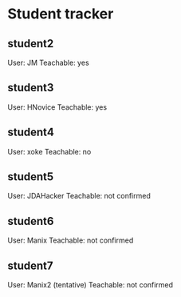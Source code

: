# Student tracker

## student2
User: JM
Teachable: yes

## student3
User: HNovice
Teachable: yes

## student4
User: xoke
Teachable: no

## student5
User: JDAHacker
Teachable: not confirmed

## student6
User: Manix
Teachable: not confirmed

## student7
User: Manix2 (tentative)
Teachable: not confirmed

